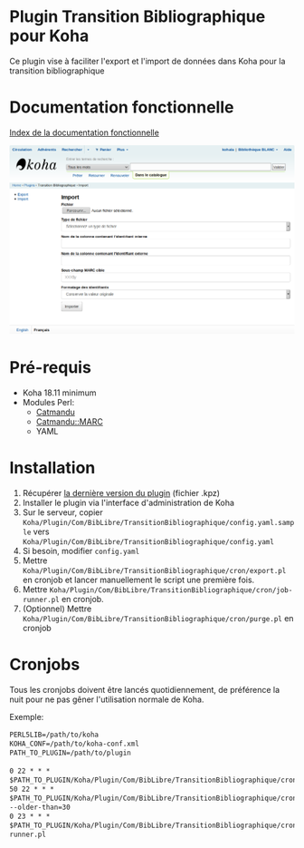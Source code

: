 # Plugin Transition Bibliographique pour Koha

Ce plugin vise à faciliter l'export et l'import de données dans Koha pour la
transition bibliographique

# Documentation fonctionnelle

[Index de la documentation fonctionnelle](doc/)

![Plugin - outil d'import](doc/images/koha-plugin-tb-import.png)


# Pré-requis

- Koha 18.11 minimum
- Modules Perl:
  - [Catmandu](https://metacpan.org/pod/Catmandu)
  - [Catmandu::MARC](https://metacpan.org/pod/Catmandu::MARC)
  - YAML

# Installation

1. Récupérer [la dernière version du
   plugin](https://github.com/biblibre/koha-plugin-transition-bibliographique/releases/latest)
   (fichier .kpz)
2. Installer le plugin via l'interface d'administration de Koha
3. Sur le serveur, copier
   `Koha/Plugin/Com/BibLibre/TransitionBibliographique/config.yaml.sample`
   vers `Koha/Plugin/Com/BibLibre/TransitionBibliographique/config.yaml`
4. Si besoin, modifier `config.yaml`
5. Mettre `Koha/Plugin/Com/BibLibre/TransitionBibliographique/cron/export.pl`
   en cronjob et lancer manuellement le script une première fois.
6. Mettre
   `Koha/Plugin/Com/BibLibre/TransitionBibliographique/cron/job-runner.pl`
   en cronjob.
7. (Optionnel) Mettre
   `Koha/Plugin/Com/BibLibre/TransitionBibliographique/cron/purge.pl` en
   cronjob

# Cronjobs

Tous les cronjobs doivent être lancés quotidiennement, de préférence la nuit
pour ne pas gêner l'utilisation normale de Koha.

Exemple:

```
PERL5LIB=/path/to/koha
KOHA_CONF=/path/to/koha-conf.xml
PATH_TO_PLUGIN=/path/to/plugin

0 22 * * * $PATH_TO_PLUGIN/Koha/Plugin/Com/BibLibre/TransitionBibliographique/cron/export.pl
50 22 * * * $PATH_TO_PLUGIN/Koha/Plugin/Com/BibLibre/TransitionBibliographique/cron/purge.pl --older-than=30
0 23 * * * $PATH_TO_PLUGIN/Koha/Plugin/Com/BibLibre/TransitionBibliographique/cron/job-runner.pl
```
